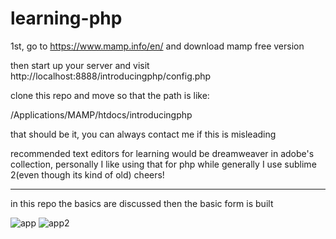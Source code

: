 # learning-php

1st, go to https://www.mamp.info/en/
and download mamp free version

then start up your server and visit 
http://localhost:8888/introducingphp/config.php

clone this repo and move so that the path is like: 

/Applications/MAMP/htdocs/introducingphp

that should be it, you can always contact me if this is misleading

recommended text editors for learning would be dreamweaver in adobe's collection, personally I like using that for php while generally I use sublime 2(even though its kind of old) cheers!

<hr>

in this repo the basics are discussed then the basic form is built

![app](http://i.imgur.com/AiVB2nY.png)
![app2](http://i.imgur.com/8fFHjoq.png)
